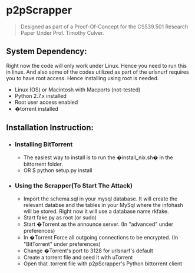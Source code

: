 p2pScrapper
===========

>Designed as part of a Proof-Of-Concept for the CS539.501 Research Paper Under  Prof. Timothy Culver.


## System Dependency: ##

Right now the code will only work under Linux. Hence you need to run this in linux. And also some of the codes utilized as part of the urlsnurf requires you to have root access. Hence installing using root is needed.
+	Linux (OS) or Macintosh with Macports (not-tested)
+	Python 2.7.x installed
+	Root user access enabled
+	�torrent installed



## Installation Instruction: ##

- ### Installing BitTorrent ###
	+	The easiest way to install is to run the �install_nix.sh� in the bittorrent folder.
	+	OR $ python setup.py install
- ### Using the Scrapper(To Start The Attack) ######

	+	Import the schema.sql in your mysql database. It will create the relevant databse and the tables in your MySql where the infohash will be stored. Right now it will use a database name rkfake.
	+	Start fake.py as root (or sudo)
	+	Start �Torrent as the announce server. (In "advanced" under preferences)
	+	In �Torrent Force all outgoing connections to be encrypted. (In "BitTorrent" under preferences)
	+	Change �Torrent's port to 3128 for urlsnarf's default
	+	Create a torrent file and seed it with uTorrent
	+	Open that .torrent file with p2pScrapper's Python bittorrent client

